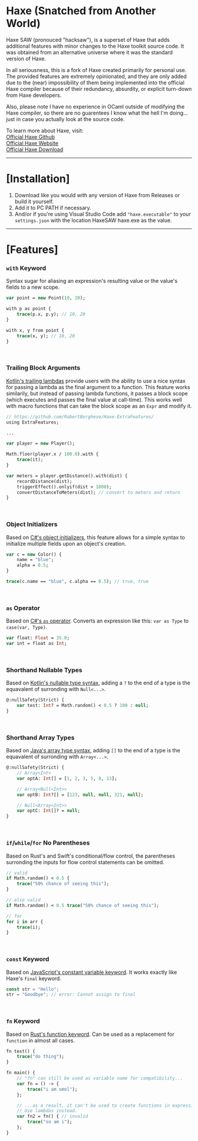 # Haxe (Snatched from Another World)
Haxe SAW (pronouced "hacksaw"), is a superset of Haxe that adds additional features with minor changes to the Haxe toolkit source code. It was obtained from an alternative universe where it was the standard version of Haxe.

In all seriousness, this is a fork of Haxe created primarily for personal use. The provided features are extremely opinionated, and they are only added due to the (near) impossibility of them being implemented into the official Haxe compiler because of their redundancy, absurdity, or explicit turn-down from Haxe developers.

Also, please note I have no experience in OCaml outside of modifying the Haxe compiler, so there are no guarentees I know what the hell I'm doing... just in case you actually look at the source code.

To learn more about Haxe, visit:\
[Official Haxe Github](https://github.com/HaxeFoundation/haxe)\
[Official Haxe Website](https://haxe.org/)\
[Official Haxe Download](https://haxe.org/download/)

---

# [Installation]

1) Download like you would with any version of Haxe from Releases or build it yourself.
2) Add it to PC PATH if necessary.
3) And/or if you're using Visual Studio Code add `"haxe.executable"` to your `settings.json` with the location HaxeSAW haxe.exe as the value.

---
# [Features]

### `with` Keyword

Syntax sugar for aliasing an expression's resulting value or the value's fields to a new scope.

```haxe
var point = new Point(10, 20);

with p as point {
    trace(p.x, p.y); // 10, 20
}

with x, y from point {
    trace(x, y); // 10, 20
}
```

&nbsp;

### Trailing Block Arguments

[Kotlin's trailing lambdas](https://kotlinlang.org/docs/lambdas.html#passing-trailing-lambdas) provide users with the ability to use a nice syntax for passing a lambda as the final argument to a function. This feature works similarily, but instead of passing lambda functions, it passes a block scope (which executes and passes the final value at call-time). This works well with macro functions that can take the block scope as an `Expr` and modify it.

```haxe
// https://github.com/RobertBorghese/Haxe-ExtraFeatures/
using ExtraFeatures;

...

var player = new Player();

Math.floor(player.x / 100.0).with {
    trace(it);
}

var meters = player.getDistance().with(dist) {
    recordDistance(dist);
    triggerEffect().onlyif(dist > 1000);
    convertDistanceToMeters(dist); // convert to meters and return
}
```

&nbsp;

### Object Initializers

Based on [C#'s object initializers](https://docs.microsoft.com/en-us/dotnet/csharp/programming-guide/classes-and-structs/object-and-collection-initializers), this feature allows for a simple syntax to initialize multiple fields upon an object's creation.

```haxe
var c = new Color() {
    name = "blue";
    alpha = 0.5;
}

trace(c.name == "blue", c.alpha == 0.5); // true, true
```

&nbsp;

### `as` Operator

Based on [C#'s `as` operator](https://docs.microsoft.com/en-us/dotnet/csharp/language-reference/operators/type-testing-and-cast#as-operator). Converts an expression like this: `var as Type` to `case(var, Type)`.

```haxe
var float: Float = 35.0;
var int = float as Int;
```

&nbsp;


### Shorthand Nullable Types

Based on [Kotlin's nullable type syntax](https://kotlinlang.org/docs/null-safety.html#nullable-types-and-non-null-types), adding a `?` to the end of a type is the equavalent of surronding with `Null<...>`.

```haxe
@:nullSafety(Strict) {
    var test: Int? = Math.random() < 0.5 ? 100 : null;
}
```

&nbsp;

### Shorthand Array Types

Based on [Java's array type syntax](https://docs.oracle.com/javase/specs/jls/se7/html/jls-10.html), adding `[]` to the end of a type is the equavalent of surronding with `Array<...>`.

```haxe
@:nullSafety(Strict) {
    // Array<Int>
    var optA: Int[] = [1, 2, 3, 5, 8, 13];

    // Array<Null<Int>>
    var optB: Int?[] = [123, null, null, 321, null];

    // Null<Array<Int>>
    var optC: Int[]? = null;
}
```

&nbsp;

### `if`/`while`/`for` No Parentheses

Based on Rust's and Swift's conditional/flow control, the parentheses surronding the inputs for flow control statements can be omitted.

```haxe
// valid
if Math.random() < 0.5 {
    trace("50% chance of seeing this");
}

// also valid
if Math.random() < 0.5 trace("50% chance of seeing this");

// for
for i in arr {
    trace(i);
}
```

&nbsp;

### `const` Keyword

Based on [JavaScript's constant variable keyword](https://developer.mozilla.org/en-US/docs/Web/JavaScript/Reference/Statements/const). It works exactly like Haxe's `final` keyword.

```js
const str = "Hello";
str = "Goodbye"; // error: Cannot assign to final
```

&nbsp;

### `fn` Keyword

Based on [Rust's function keyword](https://doc.rust-lang.org/book/ch03-03-how-functions-work.html). Can be used as a replacement for `function` in almost all cases.

```haxe
fn test() {
	trace("do thing");
}

fn main() {
	// "fn" can still be used as variable name for compatibility...
	var fn = () -> {
		trace("i am smol");
	};

	// ...as a result, it can't be used to create functions in expressions.
	// Use lambdas instead.
	var fn2 = fn() { // invalid
		trace("so am i");
	};
}
```
